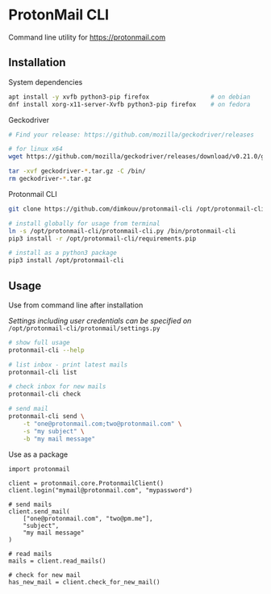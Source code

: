 # ProtonMail CLI
Command line utility for https://protonmail.com

## Installation
System dependencies
```bash
apt install -y xvfb python3-pip firefox                 # on debian
dnf install xorg-x11-server-Xvfb python3-pip firefox    # on fedora
```

Geckodriver
```bash
# Find your release: https://github.com/mozilla/geckodriver/releases

# for linux x64
wget https://github.com/mozilla/geckodriver/releases/download/v0.21.0/geckodriver-v0.21.0-linux64.tar.gz

tar -xvf geckodriver-*.tar.gz -C /bin/
rm geckodriver-*.tar.gz
```

Protonmail CLI
```bash
git clone https://github.com/dimkouv/protonmail-cli /opt/protonmail-cli

# install globally for usage from terminal
ln -s /opt/protonmail-cli/protonmail-cli.py /bin/protonmail-cli
pip3 install -r /opt/protonmail-cli/requirements.pip

# install as a python3 package
pip3 install /opt/protonmail-cli
```

## Usage

Use from command line after installation  

*Settings including user credentials can be specified on*    
`/opt/protonmail-cli/protonmail/settings.py`

```bash
# show full usage
protonmail-cli --help

# list inbox - print latest mails
protonmail-cli list

# check inbox for new mails
protonmail-cli check

# send mail
protonmail-cli send \
    -t "one@protonmail.com;two@protonmail.com" \
    -s "my subject" \
    -b "my mail message"
```

Use as a package

```python3
import protonmail

client = protonmail.core.ProtonmailClient()
client.login("mymail@protonmail.com", "mypassword")

# send mails
client.send_mail(
    ["one@protonmail.com", "two@pm.me"],
    "subject",
    "my mail message"
)

# read mails
mails = client.read_mails()

# check for new mail
has_new_mail = client.check_for_new_mail()
```
